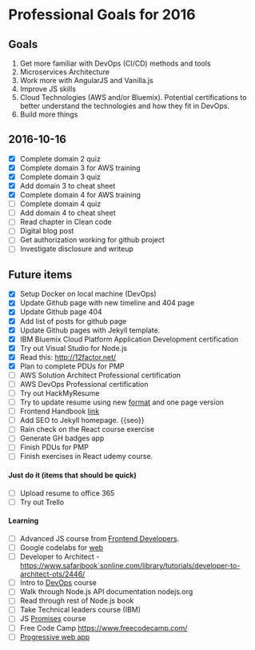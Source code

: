 # Professional Goals for 2016

## Goals
1. Get more familiar with DevOps (CI/CD) methods and tools
2. Microservices Architecture
3. Work more with AngularJS and Vanilla.js
4. Improve JS skills
5. Cloud Technologies (AWS and/or Bluemix). Potential certifications to better understand the technologies and how they fit in DevOps.
6. Build more things

##  2016-10-16
- [x] Complete domain 2 quiz
- [x] Complete domain 3 for AWS training
- [x] Complete domain 3 quiz
- [x] Add domain 3 to cheat sheet
- [x] Complete domain 4 for AWS training
- [ ] Complete domain 4 quiz
- [ ] Add domain 4 to cheat sheet
- [ ] Read chapter in Clean code
- [ ] Digital blog post
- [ ] Get authorization working for github project
- [ ] Investigate disclosure and writeup

## Future items
- [x] Setup Docker on local machine (DevOps)
- [x] Update Github page with new timeline and 404 page
- [x] Update Github page 404
- [x] Add list of posts for github page
- [x] Update Github pages with Jekyll template.
- [x] IBM Bluemix Cloud Platform Application Development certification
- [x] Try out Visual Studio for Node.js
- [x] Read this: http://12factor.net/
- [x] Plan to complete PDUs for PMP
- [ ] AWS Solution Architect Professional certification
- [ ] AWS DevOps Professional certification
- [ ] Try out HackMyResume
- [ ] Try to update resume using new [format](http://simpleprogrammer.com/2015/10/12/jennifer-hay-is-a-technical-resume-expert/) and one page version
- [ ] Frontend Handbook [link](https://www.gitbook.com/book/frontendmasters/front-end-handbook/details)
- [ ] Add SEO to Jekyll homepage. {{seo}}
- [ ] Rain check on the React course exercise
- [ ] Generate GH badges app
- [ ] Finish PDUs for PMP
- [ ] Finish exercises in React udemy course.

#### Just do it (items that should be quick)
- [ ] Upload resume to office 365
- [ ] Try out Trello

#### Learning
- [ ] Advanced JS course from [Frontend Developers](https://frontendmasters.com/courses/).
- [ ] Google codelabs for [web](https://codelabs.developers.google.com/)
- [ ] Developer to Architect - https://www.safaribook`sonline.com/library/tutorials/developer-to-architect-ots/2446/
- [ ] Intro to [DevOps](https://www.udacity.com/course/intro-to-devops--ud611) course
- [ ] Walk through Node.js API documentation nodejs.org
- [ ] Read through rest of Node.js book
- [ ] Take Technical leaders course (IBM)
- [ ] JS [Promises](https://www.udacity.com/course/javascript-promises--ud898) course
- [ ] Free Code Camp https://www.freecodecamp.com/
- [ ] [Progressive web app](https://developers.google.com/web/fundamentals/getting-started/your-first-progressive-web-app/?hl=en)
